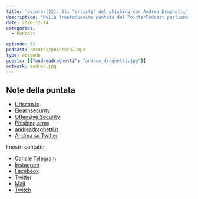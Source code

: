 ```yaml
---
title: 'pointer[32]: Gli "artisti" del phishing con Andrea Draghetti'
description: "Nella trentaduesima puntata del PointerPodcast parliamo finalmente di sicurezza informatica intervistando Andrea Draghetti. Andrea ci ha parlato della storia del phising, dei vettori preferiti dagli attaccanti per estorcere denaro agli attaccati e di come proteggerci. Non potevamo poi non concludere la puntata con una domanda sui Mac con Apple Silicon..."
date: 2020-12-14
categories:
  - Podcast

episode: 32
podcast: records/pointer32.mp3
type: episode
guests: [{"andreadraghetti": "andrea_draghetti.jpg"}]
artwork: andrea.jpg
---
```



## Note della puntata
<!-- wp:list -->
<ul><li><a href="https://urlscan.io">Urlscan.io</a></li><li><a href="https://elearnsecurity.com">Elearnsecurity</a></li><li><a href="https://www.offensive-security.com">Offensive Security&nbsp;</a></li><li><a href="https://phishing.army">Phishing.army</a></li><li><a href="https://www.andreadraghetti.it">andreadraghetti.it</a></li><li><a href="https://twitter.com/AndreaDraghetti">Andrea su Twitter</a></li></ul>
<!-- /wp:list -->

I nostri contatti:

- [Canale Telegram](https://t.me/PointerPodcast)
- [Instagram](https://www.instagram.com/pointerpodcast/)
- [Facebook](https://www.facebook.com/pointerPodcast/)
- [Twitter](https://twitter.com/PointerPodcast)
- [Mail](info@pointerpodcast.it)
- [Twitch](https://www.twitch.tv/pointerpodcast)

